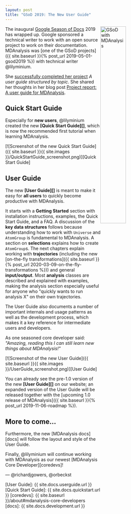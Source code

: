 ```yaml
---
layout: post
title: "GSoD 2019: The New User Guide"
---
```


<img src="https://blog.minium.com.au/images/gsod/gsod_mda_small.png"
style="float: right" alt="GSoD with MDAnalysis" width="40%"/> The
inaugural [Google Season of Docs][gsod] 2019 has wrapped up. Google
sponsored a technical writer to work with an open source project to
work on their documentation. MDAnalysis was [one of the GSoD
projects]({{ site.baseurl }}{% post_url 2019-05-01-gsod2019 %}) with
technical writer @lilyminium.

She [successfully completed her project][gsod-participants] *A user
guide structured by topic*. She shared her thoughts in her blog post
[Project report: A user guide for MDAnalysis][project-report].

## Quick Start Guide

Especially for **new users**, @lilyminium created the new **[Quick Start
Guide][]**, which is now the recommended first tutorial when learning
MDAnalysis.

[![Screenshot of the new Quick Start Guide]({{ site.baseurl }}{{ site.images
}}/QuickStartGuide_screenshot.png)][Quick Start Guide]


## User Guide


The new **[User Guide][]** is meant to make it easy for **all users** to
quickly become productive with MDAnalysis. 

It starts with a **Getting Started** section with installation
instructions, examples, the Quick Start Guide, and a FAQ. A discussion
of the **key data structures** follows because understanding how to
work with `Universe` and `AtomGroup` is fundamental to MDAnalysis. A
section on **selections** explains how to create `AtomGroup`s. The
next chapters explain working with **trajectories** (including the new
[on-the-fly transformations]({{ site.baseurl }}{% post_url
2020-03-09-on-the-fly-transformations %})) and general
**input/output**. Most **analysis** classes are described and
explained with examples, making the analysis section especially useful
for anyone who "quickly wants to run analysis X" on their own
trajectories.

The User Guide also documents a number of important internals and
usage patterns as well as the development process, which makes it a key
reference for intermediate users and developers.

As one seasoned core developer said: *"Amazing, reading this I can
still learn new things about MDAnalysis!"*

[![Screenshot of the new User Guide]({{ site.baseurl }}{{ site.images
}}/UserGuide_screenshot.png)][User Guide]

You can already see the pre-1.0 version of the new **[User Guide][]** on
our website; an expanded version of the User Guide will be released
together with the [upcoming 1.0 release of MDAnalysis]({{ site.baseurl
}}{% post_url 2019-11-06-roadmap %}).


## More to come...

Furthermore, the new [MDAnalysis docs][docs] will follow the
layout and style of the User Guide.

Finally, @lilyminium will continue working with MDAnalysis as
our newest [MDAnalysis Core Developer][coredevs]!

— @richardjgowers, @orbeckst

[gsod]: https://developers.google.com/season-of-docs
[project-report]: https://blog.minium.com.au/gsod-report/
[gsod-participants]: https://developers.google.com/season-of-docs/docs/participants
[User Guide]: {{ site.docs.userguide.url }}
[Quick Start Guide]: {{ site.docs.quickstart.url }}
[coredevs]: {{ site.baseurl }}/about#mdanalysis-core-developers
[docs]: {{ site.docs.development.url }}

